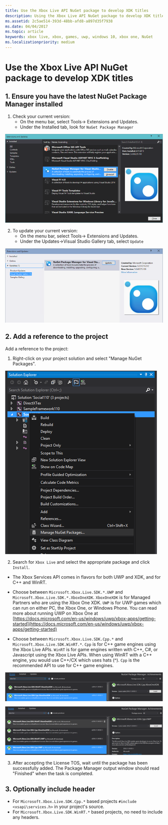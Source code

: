 ```yaml
---
title: Use the Xbox Live API NuGet package to develop XDK titles
description: Using the Xbox Live API NuGet package to develop XDK titles.
ms.assetid: 2c5ae514-393d-48bb-afd8-a897d35f7938
ms.date: 04/04/2017
ms.topic: article
keywords: xbox live, xbox, games, uwp, windows 10, xbox one, NuGet
ms.localizationpriority: medium
---
```


# Use the Xbox Live API NuGet package to develop XDK titles


## 1. Ensure you have the latest NuGet Package Manager installed

1.	Check your current version:
	- On the menu bar, select Tools-> Extensions and Updates.
	- Under the Installed tab,  look for `NuGet Package Manager`

![Nuget Package Manager for Visual Studio screenshot under Extensions and Updates in Visual Studio](use-xbox-live-nuget-with-xdk_images/nuget_uwp_install_1.png)

2.	To update your current version:
	- On the menu bar, select Tools-> Extensions and Updates.
	- Under the Updates->Visual Studio Gallery tab, select `Update`

![NugetPackge for Visual Studio Update screenshot](use-xbox-live-nuget-with-xdk_images/nuget_uwp_install_2.png)


## 2. Add a reference to the project

Add a reference to the project:

1.	Right-click on your project solution and select "Manage NuGet Packages".

![Manage NuGet Packages in Solution Explorer menu screenshot](use-xbox-live-nuget-with-xdk_images/nuget_xbox_install_4.png)

2.	Search for `Xbox Live` and select the appropriate package and click `Install`.

  - The Xbox Services API comes in flavors for both UWP and XDK, and for C++ and WinRT.  

  - Choose between `Microsoft.Xbox.Live.SDK.*.UWP` and `Microsoft.Xbox.Live.SDK.*.XboxOneXDK`.  `XboxOneXDK` is for Managed Partners who are using the Xbox One XDK.  `UWP` is for UWP games which can run on either PC, the Xbox One, or Windows Phone.  You can read more about running UWP on Xbox One at [https://docs.microsoft.com/en-us/windows/uwp/xbox-apps/getting-started](https://docs.microsoft.com/en-us/windows/uwp/xbox-apps/getting-started)

  - Choose between `Microsoft.Xbox.Live.SDK.Cpp.*` and `Microsoft.Xbox.Live.SDK.WinRT.*`. `Cpp` is for C++ game engines using the Xbox Live APIs.  `WinRT` is for game engines written with C++, C#, or Javascript using the Xbox Live APIs.  When using WinRT with a C++ engine, you would use C++/CX which uses hats (^).  `Cpp` is the recommended API to use for C++ game engines.

![Xbox Live SDK NuGet Packages for XDK screenshot](use-xbox-live-nuget-with-xdk_images/nuget_xbox_install_5.png)

![Xbox Live SDK NuGet Packages for UWP screenshot](use-xbox-live-nuget-with-xdk_images/nuget_uwp_install_7.png)

3. After accepting the License TOS, wait until the package has been successfully added.  The Package Manager output window should read "Finished" when the task is completed.


## 3. Optionally include header

* For `Microsoft.Xbox.Live.SDK.Cpp.*` based projects `#include <xsapi\services.h>` in your project's source.
* For `Microsoft.Xbox.Live.SDK.WinRT.*` based projects, no need to include any headers.
